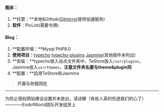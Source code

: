 #### 图床：

1. **托管：**本地&Github([Gitmirror](https://gitmirror.com)提供加速服务)
2. **软件**：PicList(需要令牌)



#### **Blog**：

1. **配置环境：**Mysql  PHP8.0
2. **使用项目：**[typecho](https://github.com/typecho/typecho)  [typecho-plugins](https://github.com/typecho-fans/plugins)  [Jasmine](https://gitee.com/LiaoChunping/Jasmine)(其他插件未列出)
3. **安装：**typecho放入站点文件夹中，TeStore放入`/usr/plugins`，Jasmine放入`usr/themes`，**注意文件夹名要与theme&plugin同**
4. **配置：**启用TeStore和Jasmine



> **开源与你我同在**

-----

为防止侵权网站建设设置并未放出，请谅解（有些人真的伤透我们的心了）                                       ————EndofWorld团队开发组至上

